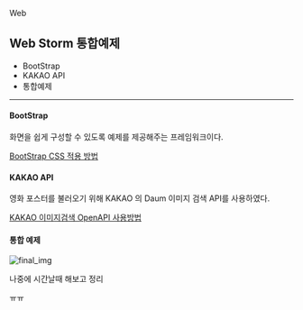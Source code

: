 Web

## Web Storm 통합예제

- BootStrap
- KAKAO API
- 통합예제

---



#### BootStrap

화면을 쉽게 구성할 수 있도록 예제를 제공해주는 프레임워크이다.

[BootStrap CSS 적용 방법](https://csora2.tistory.com/36) 



#### KAKAO API

영화 포스터를 불러오기 위해 KAKAO 의 Daum 이미지 검색 API를 사용하였다.

[KAKAO 이미지검색 OpenAPI 사용방법](https://csora2.tistory.com/37) 



#### 통합 예제

![final_img](https://user-images.githubusercontent.com/52309288/153413993-23c29017-5562-4137-8545-a2e84416cf60.png)

나중에 시간날때 해보고 정리



ㅠㅠ

